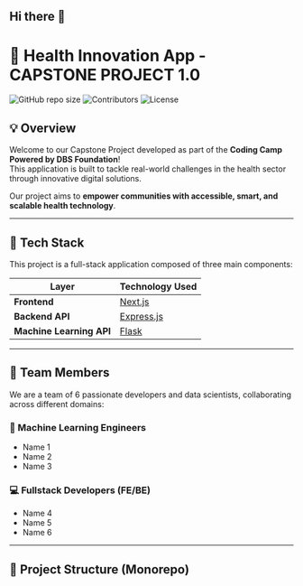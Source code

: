 ## Hi there 👋

# 🌱 Health Innovation App - CAPSTONE PROJECT 1.0

![GitHub repo size](https://img.shields.io/github/repo-size/CAPSTONE-PROJECT-1-0/health-innovation-app)
![Contributors](https://img.shields.io/github/contributors/CAPSTONE-PROJECT-1-0/health-innovation-app)
![License](https://img.shields.io/github/license/CAPSTONE-PROJECT-1-0/health-innovation-app)

## 💡 Overview

Welcome to our Capstone Project developed as part of the **Coding Camp Powered by DBS Foundation**!  
This application is built to tackle real-world challenges in the health sector through innovative digital solutions.

Our project aims to **empower communities with accessible, smart, and scalable health technology**.

---

## 🚀 Tech Stack

This project is a full-stack application composed of three main components:

| Layer                   | Technology Used                     |
|-------------------------|-------------------------------------|
| **Frontend**            | [Next.js](https://nextjs.org/)      |
| **Backend API**         | [Express.js](https://expressjs.com/)|
| **Machine Learning API**| [Flask](https://flask.palletsprojects.com/) |

---

## 👥 Team Members

We are a team of 6 passionate developers and data scientists, collaborating across different domains:

### 🧠 Machine Learning Engineers
- Name 1
- Name 2
- Name 3

### 💻 Fullstack Developers (FE/BE)
- Name 4
- Name 5
- Name 6

---

## 🔧 Project Structure (Monorepo)


